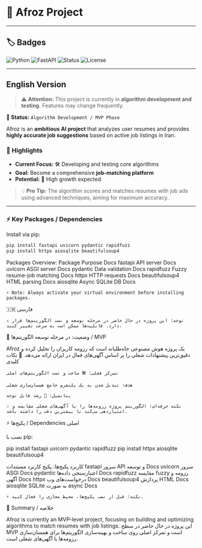 # 🚀 Afroz Project

---

## 🏷️ Badges
![Python](https://img.shields.io/badge/python-3.12-blue)
![FastAPI](https://img.shields.io/badge/FastAPI-0.100-green)
![Status](https://img.shields.io/badge/status-MVP%20/Testing-yellow)
![License](https://img.shields.io/badge/license-MIT-lightgrey)

---

## English Version

> ⚠️ **Attention:** This project is currently in **algorithm development and testing**. Features may change frequently.  

**🔹 Status:** `Algorithm Development / MVP Phase`  

Afroz is an **ambitious AI project** that analyzes user resumes and provides **highly accurate job suggestions** based on active job listings in Iran.  

### 🌟 Highlights
- **Current Focus:** 🛠 Developing and testing core algorithms  
- **Goal:** Become a comprehensive **job-matching platform**  
- **Potential:** 🚀 High growth expected  

> 💡 **Pro Tip:** The algorithm scores and matches resumes with job ads using advanced techniques, aiming for maximum accuracy.

---

### ⚡ Key Packages / Dependencies

Install via pip:

```bash
pip install fastapi uvicorn pydantic rapidfuzz
pip install httpx aiosqlite beautifulsoup4
```
Packages Overview:
Package	Purpose	Docs
fastapi	API server	Docs
uvicorn	ASGI server	Docs
pydantic	Data validation	Docs
rapidfuzz	Fuzzy resume-job matching	Docs
httpx	HTTP requests	Docs
beautifulsoup4	HTML parsing	Docs
aiosqlite	Async SQLite DB	Docs

    ⚡ Note: Always activate your virtual environment before installing packages.

🇮🇷 فارسی

    ⚠️ توجه: این پروژه در حال حاضر در مرحله توسعه و تست الگوریتم‌ها قرار دارد. قابلیت‌ها ممکن است به سرعت تغییر کنند.

🔹 وضعیت: در مرحله توسعه الگوریتم‌ها / MVP

Afroz یک پروژه هوش مصنوعی جاه‌طلبانه است که رزومه کاربران را تحلیل کرده و دقیق‌ترین پیشنهادات شغلی را بر اساس آگهی‌های فعال در ایران ارائه می‌دهد.
🌟 نکات کلیدی

    تمرکز فعلی: 🛠 ساخت و تست الگوریتم‌های اصلی

    هدف: تبدیل شدن به یک پلتفرم جامع همسان‌سازی شغلی

    پتانسیل: 🚀 رشد قابل توجه

    💡 نکته حرفه‌ای: الگوریتم پروژه رزومه‌ها را با آگهی‌های شغلی مقایسه و امتیازدهی می‌کند تا بیشترین دقت را داشته باشد.

⚡ پکیج‌ها / Dependencies اصلی

نصب با pip:

pip install fastapi uvicorn pydantic rapidfuzz
pip install httpx aiosqlite beautifulsoup4

کاربرد پکیج‌ها:
پکیج	کاربرد	مستندات
fastapi	سرور API و توسعه	Docs
uvicorn	سرور ASGI	Docs
pydantic	اعتبارسنجی داده‌ها	Docs
rapidfuzz	مقایسه fuzzy رزومه و آگهی	Docs
httpx	درخواست‌های وب	Docs
beautifulsoup4	پردازش HTML	Docs
aiosqlite	SQLite به صورت async	Docs

    ⚡ نکته: قبل از نصب پکیج‌ها، محیط مجازی را فعال کنید.

🎯 Summary / خلاصه

Afroz is currently an MVP-level project, focusing on building and optimizing algorithms to match resumes with job listings.
این پروژه در حال حاضر در سطح MVP است و تمرکز اصلی روی ساخت و بهینه‌سازی الگوریتم‌ها برای همسان‌سازی رزومه‌ها با آگهی‌های شغلی است.



